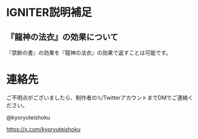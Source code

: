 # IGNITER説明補足

## 『龍神の法衣』の効果について

『禁断の書』の効果を『龍神の法衣』の効果で返すことは可能です。

# 連絡先

ご不明点がございましたら、制作者の𝕏/TwitterアカウントまでDMでご連絡ください。

@kyoryuteishoku

https://x.com/kyoryuteishoku